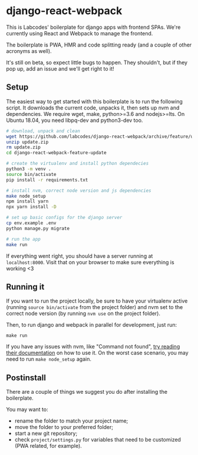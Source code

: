 # django-react-webpack

This is Labcodes' boilerplate for django apps with frontend SPAs. We're currently using React and Webpack to manage the frontend.

The boilerplate is PWA, HMR and code splitting ready (and a couple of other acronyms as well).

It's still on beta, so expect little bugs to happen. They shouldn't, but if they pop up, add an issue and we'll get right to it!

## Setup

The easiest way to get started with this boilerplate is to run the following script. It downloads the current code, unpacks it, then sets up nvm and dependencies. We require wget, make, python>=3.6 and nodejs>=lts. On Ubuntu 18.04, you need libpq-dev and python3-dev too.

```sh
# download, unpack and clean
wget https://github.com/labcodes/django-react-webpack/archive/feature/update.zip
unzip update.zip
rm update.zip
cd django-react-webpack-feature-update

# create the virtualenv and install python dependecies
python3 -m venv .
source bin/activate
pip install -r requirements.txt

# install nvm, correct node version and js dependencies
make node_setup
npm install yarn
npx yarn install -D

# set up basic configs for the django server
cp env.example .env
python manage.py migrate

# run the app
make run
```

If everything went right, you should have a server running at `localhost:8000`. Visit that on your browser to make sure everything is working <3

## Running it

If you want to run the project locally, be sure to have your virtualenv active (running `source bin/activate` from the project folder) and nvm set to the correct node version (by running `nvm use` on the project folder).

Then, to run django and webpack in parallel for development, just run:

`make run`

If you have any issues with nvm, like "Command not found", [try reading their documentation](https://github.com/nvm-sh/nvm#installing-and-updating) on how to use it. On the worst case scenario, you may need to run `make node_setup` again.

## Postinstall

There are a couple of things we suggest you do after installing the boilerplate.

You may want to:

- rename the folder to match your project name;
- move the folder to your preferred folder;
- start a new git repository;
- check `project/settings.py` for variables that need to be customized (PWA related, for example).
